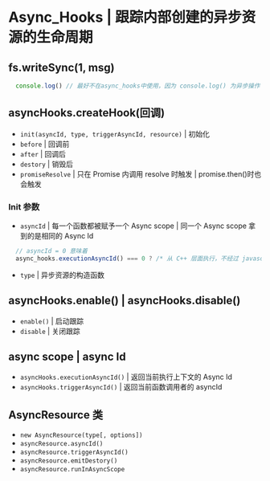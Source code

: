 # Async_Hooks | 跟踪内部创建的异步资源的生命周期

## fs.writeSync(1, msg)

```js
  console.log() // 最好不在async_hooks中使用，因为 console.log() 为异步操作
```

## asyncHooks.createHook(回调)

* `init(asyncId, type, triggerAsyncId, resource)` | 初始化 
* `before` | 回调前
* `after` | 回调后
* `destory` | 销毁后
* `promiseResolve` | 只在 Promise 内调用 resolve 时触发 | promise.then()时也会触发

### Init 参数

* `asyncId` | 每一个函数都被赋予一个 Async scope | 同一个 Async scope 拿到的是相同的 Async Id 

```js
  // asyncId = 0 意味着
  async_hooks.executionAsyncId() === 0 ? /* 从 C++ 层面执行，不经过 javascript stack */
```

* `type` | 异步资源的构造函数

## asyncHooks.enable() | asyncHooks.disable()

* `enable()` | 启动跟踪
* `disable` | 关闭跟踪

## async scope | async Id

* `asyncHooks.executionAsyncId()` | 返回当前执行上下文的 Async Id
* `asyncHooks.triggerAsyncId()` | 返回当前函数调用者的 asyncId

## AsyncResource 类

* `new AsyncResource(type[, options])`
* `asyncResource.asyncId()`
* `asyncResource.triggerAsyncId()`
* `asyncResource.emitDestory()`
* `asyncResource.runInAsyncScope` 


